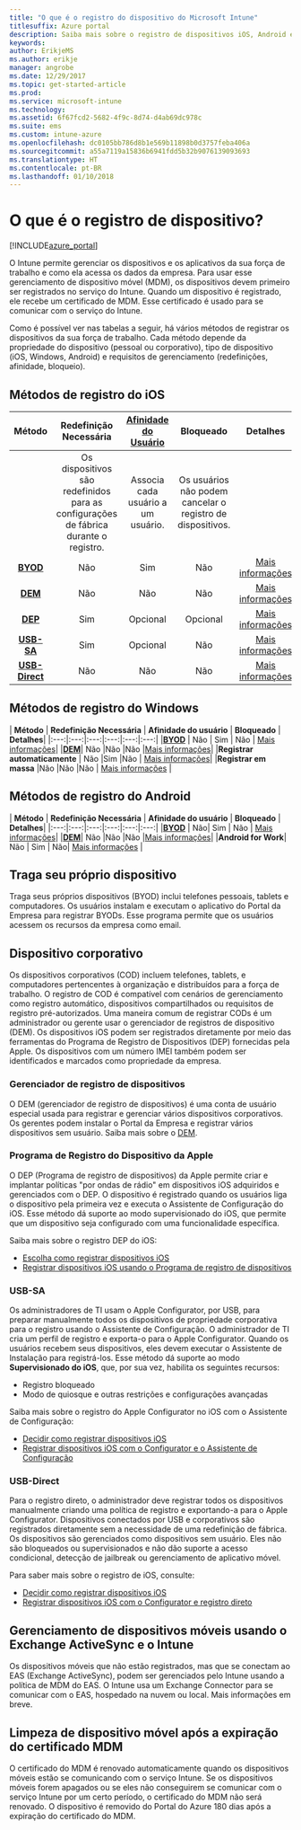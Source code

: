 ```yaml
---
title: "O que é o registro do dispositivo do Microsoft Intune"
titlesuffix: Azure portal
description: Saiba mais sobre o registro de dispositivos iOS, Android e Windows.
keywords: 
author: ErikjeMS
ms.author: erikje
manager: angrobe
ms.date: 12/29/2017
ms.topic: get-started-article
ms.prod: 
ms.service: microsoft-intune
ms.technology: 
ms.assetid: 6f67fcd2-5682-4f9c-8d74-d4ab69dc978c
ms.suite: ems
ms.custom: intune-azure
ms.openlocfilehash: dc0105bb786d8b1e569b11898b0d3757feba406a
ms.sourcegitcommit: a55a7119a15836b6941fdd5b32b9076139093693
ms.translationtype: HT
ms.contentlocale: pt-BR
ms.lasthandoff: 01/10/2018
---
```

# <a name="what-is-device-enrollment"></a>O que é o registro de dispositivo?
[!INCLUDE[azure_portal](./includes/azure_portal.md)]

O Intune permite gerenciar os dispositivos e os aplicativos da sua força de trabalho e como ela acessa os dados da empresa. Para usar esse gerenciamento de dispositivo móvel (MDM), os dispositivos devem primeiro ser registrados no serviço do Intune. Quando um dispositivo é registrado, ele recebe um certificado de MDM. Esse certificado é usado para se comunicar com o serviço do Intune.

Como é possível ver nas tabelas a seguir, há vários métodos de registrar os dispositivos da sua força de trabalho. Cada método depende da propriedade do dispositivo (pessoal ou corporativo), tipo de dispositivo (iOS, Windows, Android) e requisitos de gerenciamento (redefinições, afinidade, bloqueio).

## <a name="ios-enrollment-methods"></a>Métodos de registro do iOS

| **Método** |  **Redefinição Necessária** |    [**Afinidade do Usuário**](device-enrollment-program-enroll-ios.md#create-an-apple-enrollment-profile) |   **Bloqueado** | **Detalhes** |
|:---:|:---:|:---:|:---:|:---:|
| | Os dispositivos são redefinidos para as configurações de fábrica durante o registro. |  Associa cada usuário a um usuário.| Os usuários não podem cancelar o registro de dispositivos.  | |
|**[BYOD](#bring-your-own-device)** | Não|   Sim |   Não | [Mais informações](./apple-mdm-push-certificate-get.md)|
|**[DEM](#device-enrollment-manager)**| Não |Não |Não  | [Mais informações](./device-enrollment-program-enroll-ios.md)|
|**[DEP](#apple-device-enrollment-program)**|   Sim |   Opcional |  Opcional|[Mais informações](./device-enrollment-program-enroll-ios.md)|
|**[USB-SA](#usb-sa)**| Sim |   Opcional |  Não| [Mais informações](./apple-configurator-setup-assistant-enroll-ios.md)|
|**[USB-Direct](#usb-direct)**| Não |    Não  | Não|[Mais informações](./apple-configurator-direct-enroll-ios.md)|

## <a name="windows-enrollment-methods"></a>Métodos de registro do Windows

| **Método** |  **Redefinição Necessária** |    **Afinidade do usuário**   |   **Bloqueado** | **Detalhes**|
|:---:|:---:|:---:|:---:|:---:|:---:|
|**[BYOD](#bring-your-own-device)** | Não |  Sim |   Não | [Mais informações](windows-enroll.md)|
|**[DEM](#device-enrollment-manager)**| Não |Não |Não  |[Mais informações](device-enrollment-manager-enroll.md)|
|**Registrar automaticamente** | Não |Sim |Não | [Mais informações](./windows-enroll.md#enable-windows-10-automatic-enrollment)|
|**Registrar em massa** |Não |Não |Não | [Mais informações](./windows-bulk-enroll.md) |

## <a name="android-enrollment-methods"></a>Métodos de registro do Android

| **Método** |  **Redefinição Necessária** |    **Afinidade do usuário**   |   **Bloqueado** | **Detalhes**|
|:---:|:---:|:---:|:---:|:---:|:---:|
|**[BYOD](#bring-your-own-device)** | Não|   Sim |   Não | [Mais informações](./android-enroll.md)|
|**[DEM](#device-enrollment-manager)**| Não |Não |Não  |[Mais informações](./device-enrollment-manager-enroll.md)|
|**Android for Work**| Não | Sim | Não| [Mais informações](./android-enroll.md#enable-enrollment-of-android-for-work-devices) |


## <a name="bring-your-own-device"></a>Traga seu próprio dispositivo
Traga seus próprios dispositivos (BYOD) inclui telefones pessoais, tablets e computadores. Os usuários instalam e executam o aplicativo do Portal da Empresa para registrar BYODs. Esse programa permite que os usuários acessem os recursos da empresa como email.

## <a name="corporate-owned-device"></a>Dispositivo corporativo
Os dispositivos corporativos (COD) incluem telefones, tablets, e computadores pertencentes à organização e distribuídos para a força de trabalho. O registro de COD é compatível com cenários de gerenciamento como registro automático, dispositivos compartilhados ou requisitos de registro pré-autorizados. Uma maneira comum de registrar CODs é um administrador ou gerente usar o gerenciador de registros de dispositivo (DEM). Os dispositivos iOS podem ser registrados diretamente por meio das ferramentas do Programa de Registro de Dispositivos (DEP) fornecidas pela Apple. Os dispositivos com um número IMEI também podem ser identificados e marcados como propriedade da empresa.

### <a name="device-enrollment-manager"></a>Gerenciador de registro de dispositivos
O DEM (gerenciador de registro de dispositivos) é uma conta de usuário especial usada para registrar e gerenciar vários dispositivos corporativos. Os gerentes podem instalar o Portal da Empresa e registrar vários dispositivos sem usuário. Saiba mais sobre o [DEM](./device-enrollment-manager-enroll.md).

### <a name="apple-device-enrollment-program"></a>Programa de Registro do Dispositivo da Apple
O DEP (Programa de registro de dispositivos) da Apple permite criar e implantar políticas "por ondas de rádio" em dispositivos iOS adquiridos e gerenciados com o DEP. O dispositivo é registrado quando os usuários liga o dispositivo pela primeira vez e executa o Assistente de Configuração do iOS. Esse método dá suporte ao modo supervisionado do iOS, que permite que um dispositivo seja configurado com uma funcionalidade específica.

Saiba mais sobre o registro DEP do iOS:

- [Escolha como registrar dispositivos iOS](ios-enroll.md)
- [Registrar dispositivos iOS usando o Programa de registro de dispositivos](https://docs.microsoft.com/intune/device-restrictions-ios#device-enrollment-program)

### <a name="usb-sa"></a>USB-SA
Os administradores de TI usam o Apple Configurator, por USB, para preparar manualmente todos os dispositivos de propriedade corporativa para o registro usando o Assistente de Configuração. O administrador de TI cria um perfil de registro e exporta-o para o Apple Configurator. Quando os usuários recebem seus dispositivos, eles devem executar o Assistente de Instalação para registrá-los. Esse método dá suporte ao modo **Supervisionado do iOS**, que, por sua vez, habilita os seguintes recursos:
  - Registro bloqueado
  - Modo de quiosque e outras restrições e configurações avançadas

Saiba mais sobre o registro do Apple Configurator no iOS com o Assistente de Configuração:

- [Decidir como registrar dispositivos iOS](enrollment-method-choose-ios.md)
- [Registrar dispositivos iOS com o Configurator e o Assistente de Configuração](apple-configurator-setup-assistant-enroll-ios.md)

### <a name="usb-direct"></a>USB-Direct
Para o registro direto, o administrador deve registrar todos os dispositivos manualmente criando uma política de registro e exportando-a para o Apple Configurator. Dispositivos conectados por USB e corporativos são registrados diretamente sem a necessidade de uma redefinição de fábrica. Os dispositivos são gerenciados como dispositivos sem usuário. Eles não são bloqueados ou supervisionados e não dão suporte a acesso condicional, detecção de jailbreak ou gerenciamento de aplicativo móvel.

Para saber mais sobre o registro de iOS, consulte:

- [Decidir como registrar dispositivos iOS](enrollment-method-choose-ios.md)
- [Registrar dispositivos iOS com o Configurator e registro direto](apple-configurator-direct-enroll-ios.md)

## <a name="mobile-device-management-with-exchange-activesync-and-intune"></a>Gerenciamento de dispositivos móveis usando o Exchange ActiveSync e o Intune
Os dispositivos móveis que não estão registrados, mas que se conectam ao EAS (Exchange ActiveSync), podem ser gerenciados pelo Intune usando a política de MDM do EAS. O Intune usa um Exchange Connector para se comunicar com o EAS, hospedado na nuvem ou local. Mais informações em breve.

## <a name="mobile-device-cleanup-after-mdm-certificate-expiration"></a>Limpeza de dispositivo móvel após a expiração do certificado MDM

O certificado do MDM é renovado automaticamente quando os dispositivos móveis estão se comunicando com o serviço Intune. Se os dispositivos móveis forem apagados ou se eles não conseguirem se comunicar com o serviço Intune por um certo período, o certificado do MDM não será renovado. O dispositivo é removido do Portal do Azure 180 dias após a expiração do certificado do MDM.

